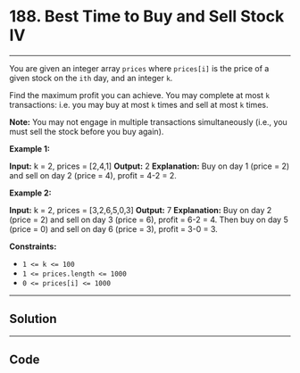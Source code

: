 # 188. Best Time to Buy and Sell Stock IV

---

You are given an integer array `prices` where `prices[i]` is the price of a given stock on the `ith` day, and an integer `k`.

Find the maximum profit you can achieve. You may complete at most `k` transactions: i.e. you may buy at most `k` times and sell at most `k` times.

**Note:** You may not engage in multiple transactions simultaneously (i.e., you must sell the stock before you buy again).

 

**Example 1:**


**Input:** k = 2, prices = [2,4,1]
**Output:** 2
**Explanation:** Buy on day 1 (price = 2) and sell on day 2 (price = 4), profit = 4-2 = 2.


**Example 2:**


**Input:** k = 2, prices = [3,2,6,5,0,3]
**Output:** 7
**Explanation:** Buy on day 2 (price = 2) and sell on day 3 (price = 6), profit = 6-2 = 4. Then buy on day 5 (price = 0) and sell on day 6 (price = 3), profit = 3-0 = 3.


 

**Constraints:**

  * `1 <= k <= 100`
  * `1 <= prices.length <= 1000`
  * `0 <= prices[i] <= 1000`

---

## Solution



---

## Code
```python


```